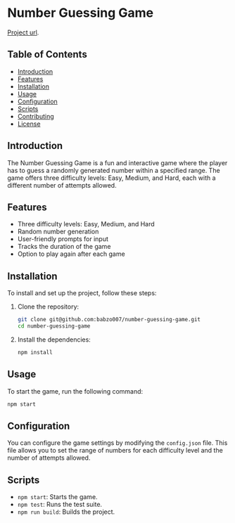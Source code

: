 # Number Guessing Game

[Project url](https://roadmap.sh/projects/number-guessing-game 'A simple number guessing game to test your luck.').

## Table of Contents

- [Introduction](#introduction)
- [Features](#features)
- [Installation](#installation)
- [Usage](#usage)
- [Configuration](#configuration)
- [Scripts](#scripts)
- [Contributing](#contributing)
- [License](#license)

## Introduction

The Number Guessing Game is a fun and interactive game where the player has to guess a randomly generated number within a specified range. The game offers three difficulty levels: Easy, Medium, and Hard, each with a different number of attempts allowed.

## Features

- Three difficulty levels: Easy, Medium, and Hard
- Random number generation
- User-friendly prompts for input
- Tracks the duration of the game
- Option to play again after each game

## Installation

To install and set up the project, follow these steps:

1. Clone the repository:

   ```sh
   git clone git@github.com:babzo007/number-guessing-game.git
   cd number-guessing-game
   ```

2. Install the dependencies:
   ```sh
   npm install
   ```

## Usage

To start the game, run the following command:

```sh
npm start
```

## Configuration

You can configure the game settings by modifying the `config.json` file. This file allows you to set the range of numbers for each difficulty level and the number of attempts allowed.

## Scripts

- `npm start`: Starts the game.
- `npm test`: Runs the test suite.
- `npm run build`: Builds the project.
